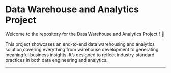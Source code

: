  # Data Warehouse and Analytics Project

Welcome to the repository for the Data Warehouse and Analytics Project ! 🚀

This project showcases an end-to-end data warehousing and analytics solution,covering everything from warehouse development to generating meaningful business insights. It’s designed to reflect industry-standard practices in both data engineering and analytics. 

---
